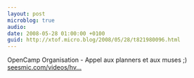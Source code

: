 ```yaml
---
layout: post
microblog: true
audio: 
date: 2008-05-28 01:00:00 +0100
guid: http://xtof.micro.blog/2008/05/28/t821980096.html
---
```

OpenCamp Organisation - Appel aux planners et aux muses ;) [seesmic.com/videos/hv...](http://seesmic.com/videos/hv7is5LsYY)
